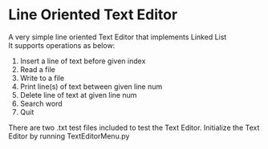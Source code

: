# Line Oriented Text Editor
A very simple line oriented Text Editor that implements Linked List  
It supports operations as below:   

1. Insert a line of text before given index
2. Read a file
3. Write to a file
4. Print line(s) of text between given line num
5. Delete line of text at given line num
6. Search word
7. Quit  
  
  
There are two .txt test files included to test the Text Editor. Initialize the Text Editor by running TextEditorMenu.py
